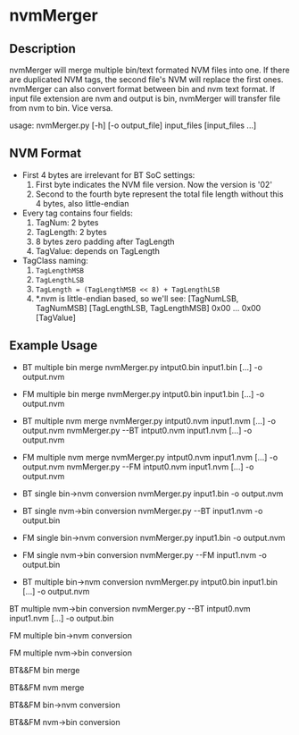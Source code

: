 # nvmMerger
## Description
nvmMerger will merge multiple bin/text formated NVM files into one. If there are
duplicated NVM tags, the second file's NVM will replace the first ones.
nvmMerger can also convert format between bin and nvm text format.
If input file extension are nvm and output is bin, nvmMerger will transfer file from nvm to bin.
Vice versa.

usage: nvmMerger.py [-h] [-o output_file] input_files [input_files ...]

## NVM Format
* First 4 bytes are irrelevant for BT SoC settings:
	1. First byte indicates the NVM file version. Now the version is '02'
	2. Second to the fourth byte represent the total file length without this 4 bytes, also little-endian
* Every tag contains four fields:
	1. TagNum: 2 bytes
	2. TagLength: 2 bytes
	3. 8 bytes zero padding after TagLength
	4. TagValue: depends on TagLength
* TagClass naming:
	1. `TagLengthMSB`
	2. `TagLengthLSB`
	3. `TagLength = (TagLengthMSB << 8) + TagLengthLSB`
	4. *.nvm is little-endian based, so we'll see:
		[TagNumLSB, TagNumMSB] [TagLengthLSB, TagLengthMSB] 0x00 ... 0x00 [TagValue]
## Example Usage
* BT multiple bin merge
	nvmMerger.py intput0.bin input1.bin [...] -o output.nvm

* FM multiple bin merge
	nvmMerger.py intput0.bin input1.bin [...] -o output.nvm

* BT multiple nvm merge
	nvmMerger.py intput0.nvm input1.nvm [...] -o output.nvm
	nvmMerger.py --BT intput0.nvm input1.nvm [...] -o output.nvm

* FM multiple nvm merge
	nvmMerger.py intput0.nvm input1.nvm [...] -o output.nvm
	nvmMerger.py --FM intput0.nvm input1.nvm [...] -o output.nvm

* BT single bin->nvm conversion
	nvmMerger.py input1.bin -o output.nvm

* BT single nvm->bin conversion
	nvmMerger.py --BT input1.nvm -o output.bin

* FM single bin->nvm conversion
	nvmMerger.py input1.bin -o output.nvm

* FM single nvm->bin conversion
	 nvmMerger.py --FM input1.nvm -o output.bin

* BT multiple bin->nvm conversion
	nvmMerger.py intput0.bin input1.bin [...] -o output.nvm

BT multiple nvm->bin conversion
	nvmMerger.py --BT intput0.nvm input1.nvm [...] -o output.bin

FM multiple bin->nvm conversion

FM multiple nvm->bin conversion

BT&&FM bin merge

BT&&FM nvm merge

BT&&FM bin->nvm conversion

BT&&FM nvm->bin conversion
